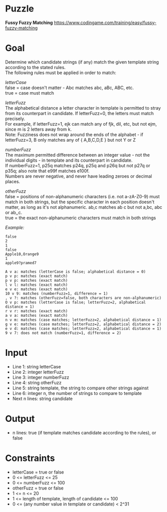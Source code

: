 # Puzzle
**Fussy Fuzzy Matching** https://www.codingame.com/training/easy/fussy-fuzzy-matching

# Goal
Determine which candidate strings (if any) match the given template string according to the stated rules.  
The following rules must be applied in order to match:

*letterCase*  
false = case doesn't matter - Abc matches abc, aBc, ABC, etc.  
true = case must match

*letterFuzz*  
The alphabetical distance a letter character in template is permitted to stray from its counterpart in candidate. If letterFuzz=0, the letters must match precisely.  
For example, if letterFuzz=1, ejk can match any of fjk, dil, etc, but not ejm, since m is 2 letters away from k.  
Note: Fuzziness does not wrap around the ends of the alphabet - if letterFuzz=3, B only matches any of { A,B,C,D,E } but not Y or Z  

*numberFuzz*  
The maximum permitted difference between an integer value - not the individual digits - in template and its counterpart in candidate.  
If numberFuzz=1, p25q matches p24q, p25q and p26q but not p27q or p35q; also note that e99f matches e100f.  
Numbers are never negative, and never have leading zeroes or decimal places.  

*otherFuzz*  
false = positions of non-alphanumeric characters (i.e. not a-zA-Z0-9) must match in both strings, but the specific character in each position doesn't matter, as long as it's not alphanumeric. ab,c matches ab c but not a,bc, abc or ab,,c.  
true = the exact non-alphanumeric characters must match in both strings  

*Example:*  
```
false
2
1
false
Apple10,Orange9
1
apple9?pramed7
```

```
A v a: matches (letterCase is false; alphabetical distance = 0)
p v p: matches (exact match)
p v p: matches (exact match)
l v l: matches (exact match)
e v e: matches (exact match)
10 v 9: matches (numberFuzz=1, difference = 1)
, v ?: matches (otherFuzz=false, both characters are non-alphanumeric)
O v p: matches (letterCase is false; letterFuzz=2, alphabetical distance = 1)
r v r: matches (exact match)
a v a: matches (exact match)
n v m: matches (case matches; letterFuzz=2, alphabetical distance = 1)
g v e: matches (case matches; letterFuzz=2, alphabetical distance = 2)
e v d: matches (case matches; letterFuzz=2, alphabetical distance = 1)
9 v 7: does not match (numberFuzz=1, difference = 2)
```

# Input
* Line 1: string letterCase
* Line 2: integer letterFuzz
* Line 3: integer numberFuzz
* Line 4: string otherFuzz
* Line 5: string template, the string to compare other strings against
* Line 6: integer n, the number of strings to compare to template
* Next n lines: string candidate

# Output
* n lines: true (if template matches candidate according to the rules), or false

# Constraints
* letterCase = true or false
* 0 <= letterFuzz <= 25
* 0 <= numberFuzz <= 100
* otherFuzz = true or false
* 1 <= n <= 20
* 1 <= length of template, length of candidate <= 100
* 0 <= (any number value in template or candidate) < 2^31
